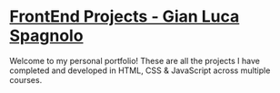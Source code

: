 # [FrontEnd Projects - Gian Luca Spagnolo](https://gianlucaspagnolo.github.io/)
Welcome to my personal portfolio!
These are all the projects I have completed and developed in HTML, CSS &amp; JavaScript across multiple courses.

